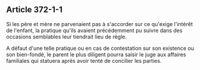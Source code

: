Article 372-1-1
----
Si les père et mère ne parvenaient pas à s'accorder sur ce qu'exige l'intérêt de
l'enfant, la pratique qu'ils avaient précédemment pu suivre dans des occasions
semblables leur tiendrait lieu de règle.

A défaut d'une telle pratique ou en cas de contestation sur son existence ou son
bien-fondé, le parent le plus diligent pourra saisir le juge aux affaires
familiales qui statuera après avoir tenté de concilier les parties.
